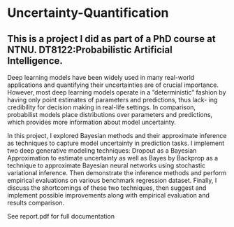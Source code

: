 # Uncertainty-Quantification
## This is a project I did as part of a PhD course at NTNU. DT8122:Probabilistic Artificial Intelligence.
Deep learning models have been widely used in many real-world applications and quantifying their uncertainties are of crucial importance. However, most deep learning models operate in a ”deterministic” fashion by having only point estimates of parameters and predictions, thus lack- ing credibility for decision making in real-life settings. In comparison, probabilist models place distributions over parameters and predictions, which provides more information about model uncertainty.

In this project, I explored Bayesian methods and their approximate inference as techniques to capture model uncertainty in prediction tasks. I implement two deep generative modeling techniques: Dropout as a Bayesian Approximation to estimate uncertainty as well as Bayes by Backprop as a technique to approximate Bayesian neural networks using stochastic variational inference.  Then demonstrate the inference methods and perform empirical evaluations on various benchmark regression dataset. Finally, I discuss the shortcomings of these two techniques, then suggest and implement possible improvements along with empirical evaluation and results comparison.

See report.pdf for full documentation